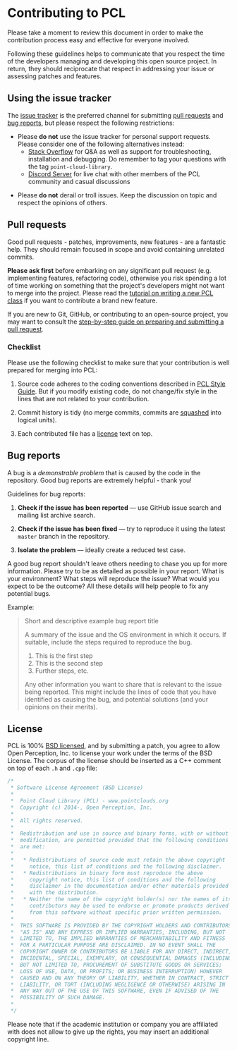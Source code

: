 # Contributing to PCL

Please take a moment to review this document in order to make the contribution
process easy and effective for everyone involved.

Following these guidelines helps to communicate that you respect the time of
the developers managing and developing this open source project. In return,
they should reciprocate that respect in addressing your issue or assessing
patches and features.


## Using the issue tracker

The [issue tracker](https://github.com/PointCloudLibrary/pcl/issues) is
the preferred channel for submitting [pull requests](#pull-requests) and
[bug reports](#bugs), but please respect the following
restrictions:

* Please **do not** use the issue tracker for personal support requests. Please
  consider one of the following alternatives instead:
  * [Stack Overflow](https://stackoverflow.com/questions/tagged/point-cloud-library)
  for Q&A as well as support for troubleshooting, installation and debugging. Do
  remember to tag your questions with the tag `point-cloud-library`.
  * [Discord Server](https://discord.gg/JFFMAXS) for live chat with
  other members of the PCL community and casual discussions

<!-- 
  * Mailing list: The [PCL Google Group](https://groups.google.com/forum/#!forum/point-cloud-library)
-->

* Please **do not** derail or troll issues. Keep the discussion on topic and
  respect the opinions of others.


<a name="pull-requests"></a>
## Pull requests

Good pull requests - patches, improvements, new features - are a fantastic
help. They should remain focused in scope and avoid containing unrelated
commits.

**Please ask first** before embarking on any significant pull request (e.g.
implementing features, refactoring code), otherwise you risk spending a lot of
time working on something that the project's developers might not want to merge
into the project. Please read the [tutorial on writing a new PCL class](http://pointclouds.org/documentation/tutorials/writing_new_classes.php#writing-new-classes) if you want to contribute a
brand new feature.

If you are new to Git, GitHub, or contributing to an open-source project, you
may want to consult the [step-by-step guide on preparing and submitting a pull request](https://github.com/PointCloudLibrary/pcl/wiki/A-step-by-step-guide-on-preparing-and-submitting-a-pull-request).


<a name="checklist"></a>
### Checklist

Please use the following checklist to make sure that your contribution is well
prepared for merging into PCL:

1. Source code adheres to the coding conventions described in [PCL Style Guide](http://pointclouds.org/documentation/advanced/pcl_style_guide.php).
   But if you modify existing code, do not change/fix style in the lines that
   are not related to your contribution.

2. Commit history is tidy (no merge commits, commits are [squashed](http://davidwalsh.name/squash-commits-git)
   into logical units).

3. Each contributed file has a [license](#license) text on top.


<a name="bugs"></a>
## Bug reports

A bug is a _demonstrable problem_ that is caused by the code in the repository.
Good bug reports are extremely helpful - thank you!

Guidelines for bug reports:

1. **Check if the issue has been reported** &mdash; use GitHub issue search and
   mailing list archive search.

2. **Check if the issue has been fixed** &mdash; try to reproduce it using the
   latest `master` branch in the repository.

3. **Isolate the problem** &mdash; ideally create a reduced test
   case.

A good bug report shouldn't leave others needing to chase you up for more
information. Please try to be as detailed as possible in your report. What is
your environment? What steps will reproduce the issue? What would you expect to
be the outcome? All these details will help people to fix any potential bugs.

Example:

> Short and descriptive example bug report title
>
> A summary of the issue and the OS environment in which it occurs. If
> suitable, include the steps required to reproduce the bug.
>
> 1. This is the first step
> 2. This is the second step
> 3. Further steps, etc.
>
> Any other information you want to share that is relevant to the issue being
> reported. This might include the lines of code that you have identified as
> causing the bug, and potential solutions (and your opinions on their
> merits).


<a name="license"></a>
## License

PCL is 100% [BSD licensed](LICENSE.txt), and by submitting a patch, you agree to
allow Open Perception, Inc. to license your work under the terms of the BSD
License. The corpus of the license should be inserted as a C++ comment on top
of each `.h` and `.cpp` file:

```cpp
/*
 * Software License Agreement (BSD License)
 *
 *  Point Cloud Library (PCL) - www.pointclouds.org
 *  Copyright (c) 2014-, Open Perception, Inc.
 *
 *  All rights reserved.
 *
 *  Redistribution and use in source and binary forms, with or without
 *  modification, are permitted provided that the following conditions
 *  are met:
 *
 *   * Redistributions of source code must retain the above copyright
 *     notice, this list of conditions and the following disclaimer.
 *   * Redistributions in binary form must reproduce the above
 *     copyright notice, this list of conditions and the following
 *     disclaimer in the documentation and/or other materials provided
 *     with the distribution.
 *   * Neither the name of the copyright holder(s) nor the names of its
 *     contributors may be used to endorse or promote products derived
 *     from this software without specific prior written permission.
 *
 *  THIS SOFTWARE IS PROVIDED BY THE COPYRIGHT HOLDERS AND CONTRIBUTORS
 *  "AS IS" AND ANY EXPRESS OR IMPLIED WARRANTIES, INCLUDING, BUT NOT
 *  LIMITED TO, THE IMPLIED WARRANTIES OF MERCHANTABILITY AND FITNESS
 *  FOR A PARTICULAR PURPOSE ARE DISCLAIMED. IN NO EVENT SHALL THE
 *  COPYRIGHT OWNER OR CONTRIBUTORS BE LIABLE FOR ANY DIRECT, INDIRECT,
 *  INCIDENTAL, SPECIAL, EXEMPLARY, OR CONSEQUENTIAL DAMAGES (INCLUDING,
 *  BUT NOT LIMITED TO, PROCUREMENT OF SUBSTITUTE GOODS OR SERVICES;
 *  LOSS OF USE, DATA, OR PROFITS; OR BUSINESS INTERRUPTION) HOWEVER
 *  CAUSED AND ON ANY THEORY OF LIABILITY, WHETHER IN CONTRACT, STRICT
 *  LIABILITY, OR TORT (INCLUDING NEGLIGENCE OR OTHERWISE) ARISING IN
 *  ANY WAY OUT OF THE USE OF THIS SOFTWARE, EVEN IF ADVISED OF THE
 *  POSSIBILITY OF SUCH DAMAGE.
 *
 */
```

Please note that if the academic institution or company you are affiliated with
does not allow to give up the rights, you may insert an additional copyright
line.
